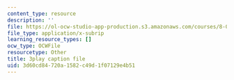 ```yaml
---
content_type: resource
description: ''
file: https://ol-ocw-studio-app-production.s3.amazonaws.com/courses/8-01sc-classical-mechanics-fall-2016/3d60cd84720a1582c49d1f07129e4b51_GuiIyYbI0HM.srt
file_type: application/x-subrip
learning_resource_types: []
ocw_type: OCWFile
resourcetype: Other
title: 3play caption file
uid: 3d60cd84-720a-1582-c49d-1f07129e4b51
---
```

